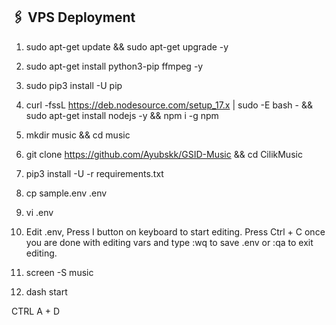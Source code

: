 ## 🖇 VPS Deployment

1. sudo apt-get update && sudo apt-get upgrade -y

2. sudo apt-get install python3-pip ffmpeg -y

3. sudo pip3 install -U pip

4. curl -fssL https://deb.nodesource.com/setup_17.x | sudo -E bash - && sudo apt-get install nodejs -y && npm i -g npm

5. mkdir music && cd music

6. git clone https://github.com/Ayubskk/GSID-Music &&  cd CilikMusic

7. pip3 install -U -r requirements.txt

8. cp sample.env .env

9. vi .env

10. Edit .env, Press I button on keyboard to start editing.
Press Ctrl + C  once you are done with editing vars and type :wq to save .env or :qa to exit editing.

11. screen -S music

12. dash start

CTRL A + D
